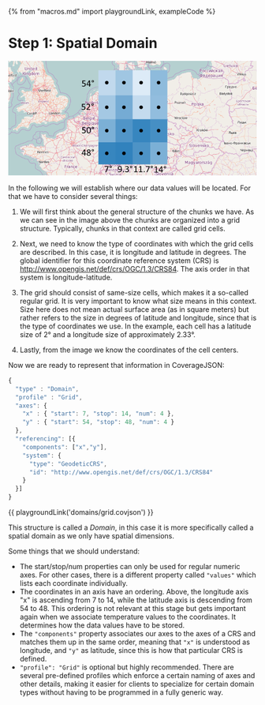{% from "macros.md" import playgroundLink, exampleCode %}

# Step 1: Spatial Domain

![Coordinates of cell centers](images/playground_temperature_coverage_with_points_coordinates.png)

In the following we will establish where our data values will be located.
For that we have to consider several things:

1. We will first think about the general structure of the chunks we have.
As we can see in the image above the chunks are organized into a grid structure.
Typically, chunks in that context are called grid cells.

2. Next, we need to know the type of coordinates with which the grid cells are described.
In this case, it is longitude and latitude in degrees.
The global identifier for this coordinate reference system (CRS) is http://www.opengis.net/def/crs/OGC/1.3/CRS84.
The axis order in that system is longitude-latitude.

3. The grid should consist of same-size cells, which makes it a so-called regular grid.
It is very important to know what size means in this context.
Size here does not mean actual surface area (as in square meters) but rather refers to the size in degrees of latitude and longitude,
since that is the type of coordinates we use.
In the example, each cell has a latitude size of 2° and a longitude size of approximately 2.33°.

4. Lastly, from the image we know the coordinates of the cell centers.

Now we are ready to represent that information in CoverageJSON:
```js
{
  "type" : "Domain",
  "profile" : "Grid",
  "axes": {
    "x" : { "start": 7, "stop": 14, "num": 4 },
    "y" : { "start": 54, "stop": 48, "num": 4 }
  },
  "referencing": [{
    "components": ["x","y"],
    "system": {
      "type": "GeodeticCRS",
      "id": "http://www.opengis.net/def/crs/OGC/1.3/CRS84"
    }
  }]
}
```
{{ playgroundLink('domains/grid.covjson') }}

This structure is called a *Domain*, in this case it is more specifically called a spatial domain as we only have spatial dimensions.

Some things that we should understand:
- The start/stop/num properties can only be used for regular numeric axes. For other cases, there is a different property called `"values"` which lists each coordinate individually.
- The coordinates in an axis have an ordering. Above, the longitude axis "x" is ascending from 7 to 14, while the latitude axis is descending from 54 to 48. This ordering is not relevant at this stage but gets important again when we associate temperature values to the coordinates. It determines how the data values have to be stored.
- The `"components"` property associates our axes to the axes of a CRS and matches them up in the same order, meaning that `"x"` is understood as longitude, and `"y"` as latitude, since this is how that particular CRS is defined.
- `"profile": "Grid"` is optional but highly recommended. There are several pre-defined profiles which enforce a certain naming of axes and other details, making it easier for clients to specialize for certain domain types without having to be programmed in a fully generic way. 
